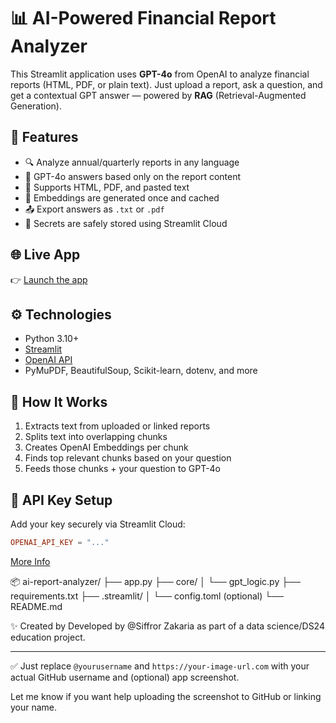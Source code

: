 # 📊 AI-Powered Financial Report Analyzer

This Streamlit application uses **GPT-4o** from OpenAI to analyze financial reports (HTML, PDF, or plain text). Just upload a report, ask a question, and get a contextual GPT answer — powered by **RAG** (Retrieval-Augmented Generation).

## 🚀 Features

- 🔍 Analyze annual/quarterly reports in any language
- 🧠 GPT-4o answers based only on the report content
- 📄 Supports HTML, PDF, and pasted text
- 💾 Embeddings are generated once and cached
- 📤 Export answers as `.txt` or `.pdf`
- 🔐 Secrets are safely stored using Streamlit Cloud

## 🌐 Live App

👉 [Launch the app](https://ai-rapport-analys-ds24.streamlit.app/)

## ⚙️ Technologies

- Python 3.10+
- [Streamlit](https://streamlit.io)
- [OpenAI API](https://platform.openai.com/)
- PyMuPDF, BeautifulSoup, Scikit-learn, dotenv, and more

## 🧠 How It Works

1. Extracts text from uploaded or linked reports
2. Splits text into overlapping chunks
3. Creates OpenAI Embeddings per chunk
4. Finds top relevant chunks based on your question
5. Feeds those chunks + your question to GPT-4o

## 🔐 API Key Setup

Add your key securely via Streamlit Cloud:

```toml
OPENAI_API_KEY = "..."
```
[More Info](https://docs.streamlit.io/streamlit-community-cloud/get-started/deploy-an-app/connect-to-data-sources/secrets-management)


📦 ai-report-analyzer/
├── app.py
├── core/
│   └── gpt_logic.py
├── requirements.txt
├── .streamlit/
│   └── config.toml (optional)
└── README.md

✨ Created by
Developed by @Siffror Zakaria
as part of a data science/DS24 education project.


---

✅ Just replace `@yourusername` and `https://your-image-url.com` with your actual GitHub username and (optional) app screenshot.

Let me know if you want help uploading the screenshot to GitHub or linking your name.
